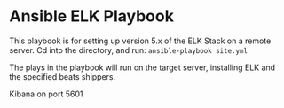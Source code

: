 # Ansible ELK Playbook
 
This playbook is for setting up version 5.x of the ELK Stack on a remote server. 
Cd into the directory, and run:
 `ansible-playbook site.yml`
 
 The plays in the playbook will run on the target server, installing ELK and the specified beats shippers. 
 

Kibana on port 5601
